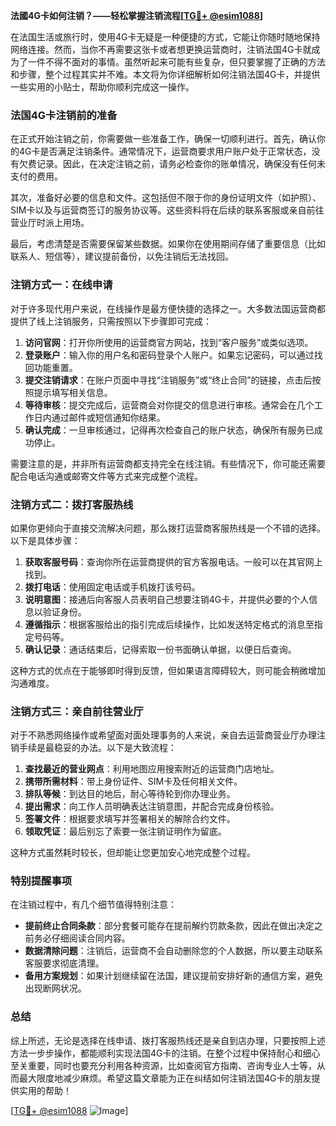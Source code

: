 **法國4G卡如何注销？——轻松掌握注销流程[[TG💪+ @esim1088](https://t.me/s/esim1088)]**

在法国生活或旅行时，使用4G卡无疑是一种便捷的方式，它能让你随时随地保持网络连接。然而，当你不再需要这张卡或者想更换运营商时，注销法国4G卡就成为了一件不得不面对的事情。虽然听起来可能有些复杂，但只要掌握了正确的方法和步骤，整个过程其实并不难。本文将为你详细解析如何注销法国4G卡，并提供一些实用的小贴士，帮助你顺利完成这一操作。

### 法国4G卡注销前的准备

在正式开始注销之前，你需要做一些准备工作，确保一切顺利进行。首先，确认你的4G卡是否满足注销条件。通常情况下，运营商要求用户账户处于正常状态，没有欠费记录。因此，在决定注销之前，请务必检查你的账单情况，确保没有任何未支付的费用。

其次，准备好必要的信息和文件。这包括但不限于你的身份证明文件（如护照）、SIM卡以及与运营商签订的服务协议等。这些资料将在后续的联系客服或亲自前往营业厅时派上用场。

最后，考虑清楚是否需要保留某些数据。如果你在使用期间存储了重要信息（比如联系人、短信等），建议提前备份，以免注销后无法找回。

### 注销方式一：在线申请

对于许多现代用户来说，在线操作是最方便快捷的选择之一。大多数法国运营商都提供了线上注销服务，只需按照以下步骤即可完成：

1. **访问官网**：打开你所使用的运营商官方网站，找到“客户服务”或类似选项。
2. **登录账户**：输入你的用户名和密码登录个人账户。如果忘记密码，可以通过找回功能重置。
3. **提交注销请求**：在账户页面中寻找“注销服务”或“终止合同”的链接，点击后按照提示填写相关信息。
4. **等待审核**：提交完成后，运营商会对你提交的信息进行审核。通常会在几个工作日内通过邮件或短信通知你结果。
5. **确认完成**：一旦审核通过，记得再次检查自己的账户状态，确保所有服务已成功停止。

需要注意的是，并非所有运营商都支持完全在线注销。有些情况下，你可能还需要配合电话沟通或邮寄文件等方式来完成整个流程。

### 注销方式二：拨打客服热线

如果你更倾向于直接交流解决问题，那么拨打运营商客服热线是一个不错的选择。以下是具体步骤：

1. **获取客服号码**：查询你所在运营商提供的官方客服电话。一般可以在其官网上找到。
2. **拨打电话**：使用固定电话或手机拨打该号码。
3. **说明意图**：接通后向客服人员表明自己想要注销4G卡，并提供必要的个人信息以验证身份。
4. **遵循指示**：根据客服给出的指引完成后续操作，比如发送特定格式的消息至指定号码等。
5. **确认记录**：通话结束后，记得索取一份书面确认单据，以便日后查询。

这种方式的优点在于能够即时得到反馈，但如果语言障碍较大，则可能会稍微增加沟通难度。

### 注销方式三：亲自前往营业厅

对于不熟悉网络操作或希望面对面处理事务的人来说，亲自去运营商营业厅办理注销手续是最稳妥的办法。以下是大致流程：

1. **查找最近的营业网点**：利用地图应用搜索附近的运营商门店地址。
2. **携带所需材料**：带上身份证件、SIM卡及任何相关文件。
3. **排队等候**：到达目的地后，耐心等待轮到你办理业务。
4. **提出需求**：向工作人员明确表达注销意图，并配合完成身份核验。
5. **签署文件**：根据要求填写并签署相关的解除合约文件。
6. **领取凭证**：最后别忘了索要一张注销证明作为留底。

这种方式虽然耗时较长，但却能让您更加安心地完成整个过程。

### 特别提醒事项

在注销过程中，有几个细节值得特别注意：

- **提前终止合同条款**：部分套餐可能存在提前解约罚款条款，因此在做出决定之前务必仔细阅读合同内容。
- **数据清除问题**：注销后，运营商不会自动删除您的个人数据，所以要主动联系客服要求彻底清理。
- **备用方案规划**：如果计划继续留在法国，建议提前安排好新的通信方案，避免出现断网状况。

### 总结

综上所述，无论是选择在线申请、拨打客服热线还是亲自到店办理，只要按照上述方法一步步操作，都能顺利实现法国4G卡的注销。在整个过程中保持耐心和细心至关重要，同时也要充分利用各种资源，比如查阅官方指南、咨询专业人士等，从而最大限度地减少麻烦。希望这篇文章能为正在纠结如何注销法国4G卡的朋友提供实用的帮助！

[[TG💪+ @esim1088](https://t.me/s/esim1088) ![Image](https://i.postimg.cc/4NQfJmqS/Snipaste-2025-05-13-00-14-12.png)]